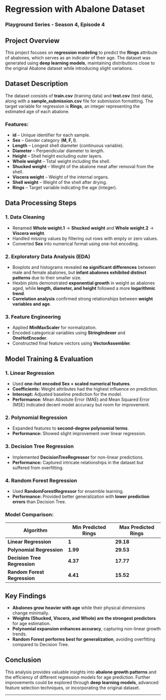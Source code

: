 # Regression with Abalone Dataset
### Playground Series - Season 4, Episode 4

## Project Overview
This project focuses on **regression modeling** to predict the **Rings** attribute of abalones, which serves as an indicator of their age. The dataset was generated using **deep learning models**, maintaining distributions close to the original Abalone dataset while introducing slight variations.

## Dataset Description
The dataset consists of **train.csv** (training data) and **test.csv** (test data), along with a **sample_submission.csv** file for submission formatting. The target variable for regression is **Rings**, an integer representing the estimated age of each abalone.

### Features:
- **id** – Unique identifier for each sample.
- **Sex** – Gender category (**M, F, I**).
- **Length** – Longest shell diameter (continuous variable).
- **Diameter** – Perpendicular diameter to length.
- **Height** – Shell height excluding outer layers.
- **Whole weight** – Total weight including the shell.
- **Shucked weight** – Weight of the abalone meat after removal from the shell.
- **Viscera weight** – Weight of the internal organs.
- **Shell weight** – Weight of the shell after drying.
- **Rings** – Target variable indicating the age (integer).

## Data Processing Steps
### 1. Data Cleaning
- Renamed **Whole weight.1** → **Shucked weight** and **Whole weight.2** → **Viscera weight**.
- Handled missing values by filtering out rows with empty or zero values.
- Converted **Sex** into numerical format using one-hot encoding.

### 2. Exploratory Data Analysis (EDA)
- Boxplots and histograms revealed **no significant differences** between male and female abalones, but **infant abalones exhibited distinct patterns** due to their smaller size.
- Hexbin plots demonstrated **exponential growth** in weight as abalones aged, while **length, diameter, and height** followed a more **logarithmic trend**.
- **Correlation analysis** confirmed strong relationships between **weight variables and age**.

### 3. Feature Engineering
- Applied **MinMaxScaler** for normalization.
- Encoded categorical variables using **StringIndexer** and **OneHotEncoder**.
- Constructed final feature vectors using **VectorAssembler**.

## Model Training & Evaluation
### 1. Linear Regression
- Used **one-hot encoded Sex + scaled numerical features**.
- **Coefficients:** Weight attributes had the highest influence on prediction.
- **Intercept:** Adjusted baseline prediction for the model.
- **Performance:** Mean Absolute Error (MAE) and Mean Squared Error (MSE) indicated decent model accuracy but room for improvement.

### 2. Polynomial Regression
- Expanded features to **second-degree polynomial terms**.
- **Performance:** Showed slight improvement over linear regression.

### 3. Decision Tree Regression
- Implemented **DecisionTreeRegressor** for non-linear predictions.
- **Performance:** Captured intricate relationships in the dataset but suffered from overfitting.

### 4. Random Forest Regression
- Used **RandomForestRegressor** for ensemble learning.
- **Performance:** Provided better generalization with **lower prediction errors** than Decision Tree.

### Model Comparison:
| Algorithm | Min Predicted Rings | Max Predicted Rings |
|-----------|---------------------|---------------------|
| **Linear Regression** | **1** | **29.18** |
| **Polynomial Regression** | **1.99** | **29.53** |
| **Decision Tree Regression** | **4.37** | **17.77** |
| **Random Forest Regression** | **4.41** | **15.52** |

## Key Findings
- **Abalones grow heavier with age** while their physical dimensions change minimally.
- **Weights (Shucked, Viscera, and Whole) are the strongest predictors** for age estimation.
- **Polynomial expansion enhances accuracy**, capturing non-linear growth trends.
- **Random Forest performs best for generalization**, avoiding overfitting compared to Decision Tree.

## Conclusion
This analysis provides valuable insights into **abalone growth patterns** and the efficiency of different regression models for age prediction. Further improvements could be explored through **deep learning models**, advanced feature selection techniques, or incorporating the original dataset.

---
